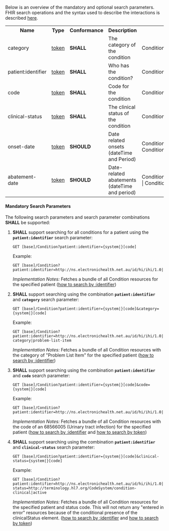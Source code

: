 Below is an overview of the mandatory and optional search parameters. FHIR search operations and the syntax used to describe the interactions is described <a href="http://hl7.org/fhir/R4/search.html">here</a>.

<table class="list" width="100%">
<tbody>
  <tr>
    <th>Name</th>
    <th>Type</th>
    <th>Conformance</th>
    <th>Description</th>
    <th>Path</th>
  </tr>
  <tr>
        <td>category</td>
        <td><a href="http://hl7.org/fhir/search.html#token">token</a></td>
        <td><b>SHALL</b></td>
        <td>The category of the condition</td>
        <td>Condition.category</td>
  </tr>
  <tr>
        <td>patient:identifier</td>
        <td><a href="https://build.fhir.org/search.html#token">token</a></td>
        <td><b>SHALL</b></td>
        <td>Who has the condition?</td>
        <td>Condition.subject.identifier</td>
  </tr>
  <tr>
        <td>code</td>
        <td><a href="http://hl7.org/fhir/search.html#token">token</a></td>
        <td><b>SHALL</b></td>
        <td>Code for the condition</td>
        <td>Condition.code</td>
  </tr>
  <tr>
        <td>clinical-status</td>
        <td><a href="http://hl7.org/fhir/search.html#token">token</a></td>
        <td><b>SHALL</b></td>
        <td>The clinical status of the condition</td>
        <td>Condition.clinicalStatus</td>
  </tr>
  <tr>
        <td>onset-date</td>
        <td><a href="http://hl7.org/fhir/search.html#token">token</a></td>
        <td><b>SHOULD</b></td>
        <td>Date related onsets (dateTime and Period)</td>
        <td>Condition.onset.as(dateTime) | Condition.onset.as(Period)</td>
  </tr>
  <tr>
        <td>abatement-date</td>
        <td><a href="http://hl7.org/fhir/search.html#token">token</a></td>
        <td><b>SHOULD</b></td>
        <td>Date-related abatements (dateTime and period)</td>
        <td>Condition.abatement.as(dateTime) | Condition.abatement.as(Period)</td>
  </tr>
 </tbody>
</table>


#### Mandatory Search Parameters

The following search parameters and search parameter combinations **SHALL** be supported:

1. **SHALL** support searching for all conditions for a patient using the **`patient:identifier`** search parameter:

    `GET [base]/Condition?patient:identifier={system|}[code]`

    Example:
    ~~~
    GET [base]/Condition?patient:identifier=http://ns.electronichealth.net.au/id/hi/ihi/1.0|8003608000228437
    ~~~
    *Implementation Notes:* Fetches a bundle of all Condition resources for the specified patient ([how to search by :identifier](http://hl7.org/fhir/R4/search.html#reference))


1. **SHALL** support searching using the combination **`patient:identifier`** and **`category`** search parameter:

    `GET [base]/Condition?patient:identifier={system|}[code]&category={system|}[code]`

    Example:
    ~~~
    GET [base]/Condition?patient:identifier=http://ns.electronichealth.net.au/id/hi/ihi/1.0|8003608000228437&category=http://terminology.hl7.org/CodeSystem/condition-category|problem-list-item
    ~~~
    *Implementation Notes:* Fetches a bundle of all Condition resources with the category of "Problem List Item" for the specified patient ([how to search by :identifier](http://hl7.org/fhir/R4/search.html#reference))


1. **SHALL** support searching using the combination **`patient:identifier`** and **`code`** search parameter:

    `GET [base]/Condition?patient:identifier={system|}[code]&code={system|}[code]`

    Example:
    ~~~
    GET [base]/Condition?patient:identifier=http://ns.electronichealth.net.au/id/hi/ihi/1.0|8003608000228437&code=http://snomed.info/sct|68566005
    ~~~
    *Implementation Notes:* Fetches a bundle of all Condition resources with the code of an 68566005 (Urinary tract infection) for the specified patient ([how to search by :identifier](http://hl7.org/fhir/R4/search.html#reference) and [how to search by token](http://hl7.org/fhir/search.html#token))

1. **SHALL** support searching using the combination **`patient:identifier`** and **`clinical-status`** search parameter:

    `GET [base]/Condition?patient:identifier={system|}[code]&clinical-status={system|}[code]`

    Example:
    ~~~
    GET [base]/Condition?patient:identifier=http://ns.electronichealth.net.au/id/hi/ihi/1.0|8003608000228437&clinical-status=http://terminology.hl7.org/CodeSystem/condition-clinical|active
    ~~~
    *Implementation Notes:* Fetches a bundle of all Condition resources for the specified patient and status code.  This will not return any &#34;entered in error&#34; resources because of the conditional presence of the clinicalStatus element. ([how to search by :identifier](http://hl7.org/fhir/R4/search.html#reference) and [how to search by token](http://hl7.org/fhir/search.html#token))